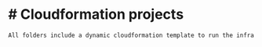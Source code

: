 # # Cloudformation projects

```
All folders include a dynamic cloudformation template to run the infra
```
